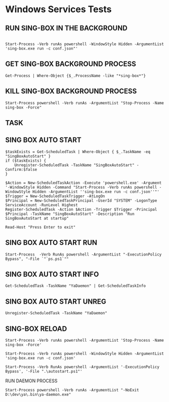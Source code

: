 # Windows Services Tests
## RUN SING-BOX IN THE BACKGROUND
```shell

Start-Process -Verb runAs powershell -WindowStyle Hidden -ArgumentList 'sing-box.exe run -c conf.json"'
```
## GET SING-BOX BACKGROUND PROCESS
```shell
Get-Process | Where-Object {$_.ProcessName -like "*sing-box*"}
```
## KILL SING-BOX BACKGROUND PROCESS
```shell
Start-Process powershell -Verb runAs -ArgumentList "Stop-Process -Name sing-box -Force"
```

## TASK

## SING BOX AUTO START
```shell
$taskExists = Get-ScheduledTask | Where-Object { $_.TaskName -eq "SingBoxAutoStart" }
if ($taskExists) {
    Unregister-ScheduledTask -TaskName "SingBoxAutoStart" -Confirm:$false
}

$Action = New-ScheduledTaskAction -Execute 'powershell.exe' -Argument '-WindowStyle Hidden -Command "Start-Process -Verb runAs powershell -WindowStyle Hidden -ArgumentList ''sing-box.exe run -c conf.json''"'
$Trigger = New-ScheduledTaskTrigger -AtLogOn
$Principal = New-ScheduledTaskPrincipal -UserId "SYSTEM" -LogonType ServiceAccount -RunLevel Highest
Register-ScheduledTask -Action $Action -Trigger $Trigger -Principal $Principal -TaskName "SingBoxAutoStart" -Description "Run SingBoxAutoStart at startup"

Read-Host "Press Enter to exit"
```

## SING BOX AUTO START RUN
```shell
Start-Process  -Verb RunAs powershell -ArgumentList "-ExecutionPolicy Bypass", "-File `"`ps.ps1`""
```

## SING BOX AUTO START INFO
```shell
Get-ScheduledTask -TaskName "YaDaemon" | Get-ScheduledTaskInfo
```

## SING BOX AUTO START UNREG
```shell
Unregister-ScheduledTask -TaskName "YaDaemon"
```

## SING-BOX RELOAD
```shell
Start-Process -Verb runAs powershell -ArgumentList 'Stop-Process -Name sing-box -Force'

Start-Process -Verb runAs powershell -WindowStyle Hidden -ArgumentList 'sing-box.exe run -c conf.json'

Start-Process -Verb RunAs powershell -ArgumentList '-ExecutionPolicy Bypass', '-File ".\autostart.ps1"'
```

RUN DAEMON PROCESS
```shell
Start-Process powershell -Verb runAs -ArgumentList "-NoExit D:\dev\ya\.bin\ya-daemon.exe"
```